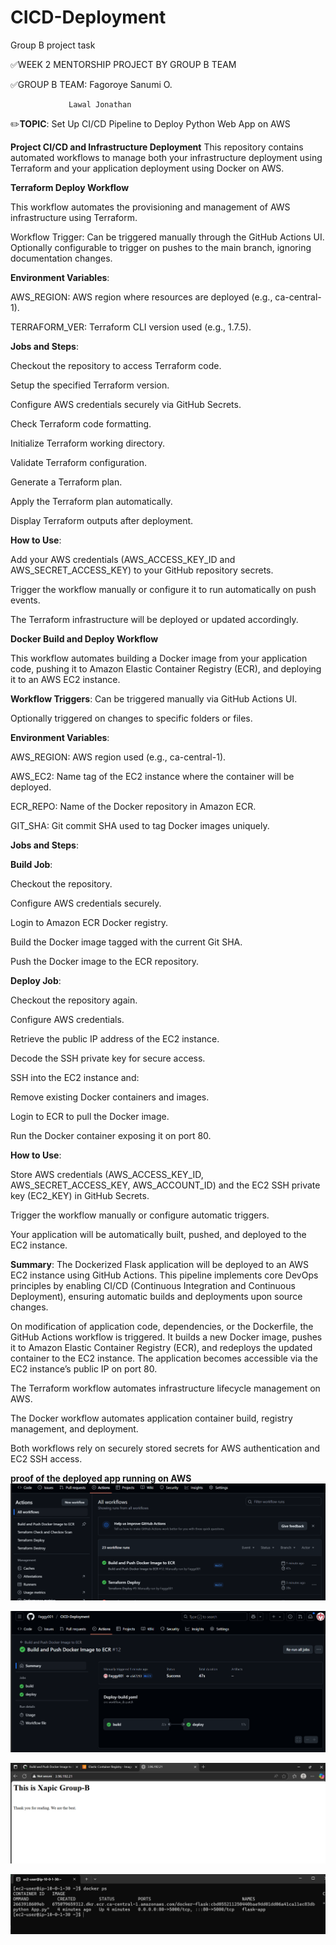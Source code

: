 # CICD-Deployment
Group B project task

✅WEEK 2 MENTORSHIP PROJECT BY GROUP B TEAM

✅GROUP B TEAM: Fagoroye Sanumi O.

                 Lawal Jonathan
               
✏️**TOPIC**: Set Up CI/CD Pipeline to Deploy Python Web App on AWS

**Project CI/CD and Infrastructure Deployment**
This repository contains automated workflows to manage both your infrastructure deployment using Terraform and your application deployment using Docker on AWS.

**Terraform Deploy Workflow**

This workflow automates the provisioning and management of AWS infrastructure using Terraform.

Workflow Trigger: Can be triggered manually through the GitHub Actions UI.
Optionally configurable to trigger on pushes to the main branch, ignoring documentation changes.

**Environment Variables**:

AWS_REGION: AWS region where resources are deployed (e.g., ca-central-1).

TERRAFORM_VER: Terraform CLI version used (e.g., 1.7.5).

**Jobs and Steps**:

Checkout the repository to access Terraform code.

Setup the specified Terraform version.

Configure AWS credentials securely via GitHub Secrets.

Check Terraform code formatting.

Initialize Terraform working directory.

Validate Terraform configuration.

Generate a Terraform plan.

Apply the Terraform plan automatically.

Display Terraform outputs after deployment.

**How to Use**:

Add your AWS credentials (AWS_ACCESS_KEY_ID and AWS_SECRET_ACCESS_KEY) to your GitHub repository secrets.

Trigger the workflow manually or configure it to run automatically on push events.

The Terraform infrastructure will be deployed or updated accordingly.

**Docker Build and Deploy Workflow**

This workflow automates building a Docker image from your application code, pushing it to Amazon Elastic Container Registry (ECR), and deploying it to an AWS EC2 instance.

**Workflow Triggers**: Can be triggered manually via GitHub Actions UI.

Optionally triggered on changes to specific folders or files.

**Environment Variables**:

AWS_REGION: AWS region used (e.g., ca-central-1).

AWS_EC2: Name tag of the EC2 instance where the container will be deployed.

ECR_REPO: Name of the Docker repository in Amazon ECR.

GIT_SHA: Git commit SHA used to tag Docker images uniquely.

**Jobs and Steps**:

**Build Job**:

Checkout the repository.

Configure AWS credentials securely.

Login to Amazon ECR Docker registry.

Build the Docker image tagged with the current Git SHA.

Push the Docker image to the ECR repository.

**Deploy Job**:

Checkout the repository again.

Configure AWS credentials.

Retrieve the public IP address of the EC2 instance.

Decode the SSH private key for secure access.

SSH into the EC2 instance and:

Remove existing Docker containers and images.

Login to ECR to pull the Docker image.

Run the Docker container exposing it on port 80.

**How to Use**:

Store AWS credentials (AWS_ACCESS_KEY_ID, AWS_SECRET_ACCESS_KEY, AWS_ACCOUNT_ID) and the EC2 SSH private key (EC2_KEY) in GitHub Secrets.

Trigger the workflow manually or configure automatic triggers.

Your application will be automatically built, pushed, and deployed to the EC2 instance.

**Summary**: The Dockerized Flask application will be deployed to an AWS EC2 instance using GitHub Actions. This pipeline implements core DevOps principles by enabling CI/CD (Continuous Integration and Continuous Deployment), ensuring automatic builds and deployments upon source changes.

On modification of application code, dependencies, or the Dockerfile, the GitHub Actions workflow is triggered. It builds a new Docker image, pushes it to Amazon Elastic Container Registry (ECR), and redeploys the updated container to the EC2 instance. The application becomes accessible via the EC2 instance’s public IP on port 80.

The Terraform workflow automates infrastructure lifecycle management on AWS.

The Docker workflow automates application container build, registry management, and deployment.

Both workflows rely on securely stored secrets for AWS authentication and EC2 SSH access.


**proof of the deployed app running on AWS**
![proof](<Images/Screenshot 2025-06-02 135108.png>)

![proof](<Images/Screenshot 2025-06-02 135045.png>)

![proof](<Images/Screenshot 2025-06-02 153703.png>)

![proof](<Images/Screenshot 2025-06-02 153925.png>)
